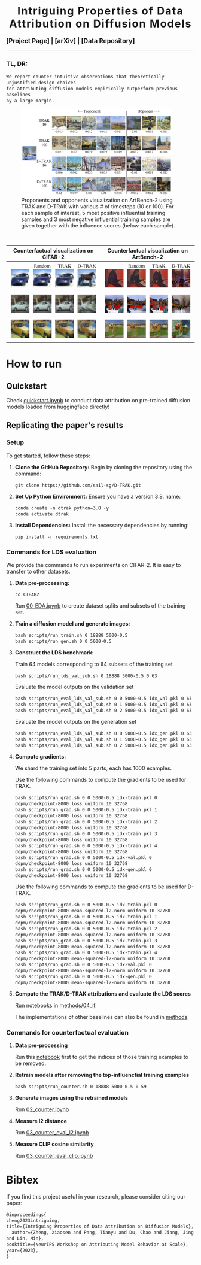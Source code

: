 <h1 align='center' style="text-align:center; font-weight:bold; font-size:2.0em;letter-spacing:2.0px;">
                Intriguing Properties of Data Attribution on Diffusion Models </h1>

<!-- <p align='center' style=font-size:1.2em;>
<b>
<em>arXiv-Preprint, 2023</em> <br>
</b>
</p> -->

<p align='left' style="text-align:left;font-size:1.2em;">
<b>
    [<a href="https://sail-sg.github.io/D-TRAK" target="_blank" style="text-decoration: none;">Project Page</a>] |
    [<a href="https://arxiv.org/abs/2311.00500" target="_blank" style="text-decoration: none;">arXiv</a>] | 
    [<a href="https://drive.google.com/drive/folders/1Ko1CI-nWo3NHWYpxfX2Un1t9UsuddVHX?usp=sharing" target="_blank" style="text-decoration: none;">Data Repository</a>]&nbsp;
</b>
</p>

----------------------------------------------------------------------

### TL, DR: 
```
We report counter-intuitive observations that theoretically unjustified design choices 
for attributing diffusion models empirically outperform previous baselines 
by a large margin.
```

<!-- ![Teaser image](./assets/teaser_1.png) -->
<!-- ![Teaser image](./assets/teaser_2.png) -->
<p>
<figure>
<img src="./assets/teaser_2.png" width=95% height=95%>
  <figcaption>Proponents and opponents visualization on ArtBench-2 using TRAK and D-TRAK with
various # of timesteps (10 or 100). For each sample of interest, 5 most positive influential training
samples and 3 most negative influential training samples are given together with the influence scores
(below each sample).</figcaption>
</figure>
</p>
<br>

|Counterfactual visualization on CIFAR-2|Counterfactual visualization on ArtBench-2|
| :-: | :-: |
|![](./assets/cifar2_counter_1.png)|![](./assets/artbench_counter_5.png)|
|![](./assets/cifar2_counter_5_wo.png)|![](./assets/artbench_counter_1_wo.png)|
|![](./assets/cifar2_counter_21_wo.png)|![](./assets/artbench_counter_9_wo.png)|


# How to run
## Quickstart
Check [quickstart.ipynb](quickstart.ipynb) to conduct data attribution on pre-trained diffusion models loaded from huggingface directly!

## Replicating the paper's results

### Setup
To get started, follow these steps:

1. **Clone the GitHub Repository:** Begin by cloning the repository using the command:
   ```shell
   git clone https://github.com/sail-sg/D-TRAK.git
   ```
2. **Set Up Python Environment:** Ensure you have a version 3.8.
   name:
   ```shell
   conda create -n dtrak python=3.8 -y
   conda activate dtrak
   ```
3. **Install Dependencies:** Install the necessary dependencies by running:
   ```shell
   pip install -r requirements.txt
   ```

### Commands for LDS evaluation
We provide the commands to run experiments on CIFAR-2. 
It is easy to transfer to other datasets.

1. **Data pre-processing:** 
    ```shell
    cd CIFAR2
    ```
    Run [00_EDA.ipynb](CIFAR2/00_EDA.ipynb) to create dataset splits and subsets of the training set.

4. **Train a diffusion model and generate images:** 
    ```shell
    bash scripts/run_train.sh 0 18888 5000-0.5
    bash scripts/run_gen.sh 0 0 5000-0.5
    ```
5. **Construct the LDS benchmark:** 
    
    Train 64 models corresponding to 64 subsets of the training set
    ```shell
    bash scripts/run_lds_val_sub.sh 0 18888 5000-0.5 0 63
    ```
    Evaluate the model outputs on the validation set
    ```shell
    bash scripts/run_eval_lds_val_sub.sh 0 0 5000-0.5 idx_val.pkl 0 63
    bash scripts/run_eval_lds_val_sub.sh 0 1 5000-0.5 idx_val.pkl 0 63
    bash scripts/run_eval_lds_val_sub.sh 0 2 5000-0.5 idx_val.pkl 0 63
    ```
    Evaluate the model outputs on the generation set
    ```shell
    bash scripts/run_eval_lds_val_sub.sh 0 0 5000-0.5 idx_gen.pkl 0 63
    bash scripts/run_eval_lds_val_sub.sh 0 1 5000-0.5 idx_gen.pkl 0 63
    bash scripts/run_eval_lds_val_sub.sh 0 2 5000-0.5 idx_gen.pkl 0 63
    ```
6. **Compute gradients:** 

    We shard the training set into 5 parts, each has 1000 examples.

    Use the following commands to compute the gradients to be used for TRAK. 

    ```shell
    bash scripts/run_grad.sh 0 0 5000-0.5 idx-train.pkl 0 ddpm/checkpoint-8000 loss uniform 10 32768
    bash scripts/run_grad.sh 0 0 5000-0.5 idx-train.pkl 1 ddpm/checkpoint-8000 loss uniform 10 32768
    bash scripts/run_grad.sh 0 0 5000-0.5 idx-train.pkl 2 ddpm/checkpoint-8000 loss uniform 10 32768
    bash scripts/run_grad.sh 0 0 5000-0.5 idx-train.pkl 3 ddpm/checkpoint-8000 loss uniform 10 32768
    bash scripts/run_grad.sh 0 0 5000-0.5 idx-train.pkl 4 ddpm/checkpoint-8000 loss uniform 10 32768
    bash scripts/run_grad.sh 0 0 5000-0.5 idx-val.pkl 0 ddpm/checkpoint-8000 loss uniform 10 32768
    bash scripts/run_grad.sh 0 0 5000-0.5 idx-gen.pkl 0 ddpm/checkpoint-8000 loss uniform 10 32768
    ```

    Use the following commands to compute the gradients to be used for D-TRAK. 

    ```shell
    bash scripts/run_grad.sh 0 0 5000-0.5 idx-train.pkl 0 ddpm/checkpoint-8000 mean-squared-l2-norm uniform 10 32768
    bash scripts/run_grad.sh 0 0 5000-0.5 idx-train.pkl 1 ddpm/checkpoint-8000 mean-squared-l2-norm uniform 10 32768
    bash scripts/run_grad.sh 0 0 5000-0.5 idx-train.pkl 2 ddpm/checkpoint-8000 mean-squared-l2-norm uniform 10 32768
    bash scripts/run_grad.sh 0 0 5000-0.5 idx-train.pkl 3 ddpm/checkpoint-8000 mean-squared-l2-norm uniform 10 32768
    bash scripts/run_grad.sh 0 0 5000-0.5 idx-train.pkl 4 ddpm/checkpoint-8000 mean-squared-l2-norm uniform 10 32768
    bash scripts/run_grad.sh 0 0 5000-0.5 idx-val.pkl 0 ddpm/checkpoint-8000 mean-squared-l2-norm uniform 10 32768
    bash scripts/run_grad.sh 0 0 5000-0.5 idx-gen.pkl 0 ddpm/checkpoint-8000 mean-squared-l2-norm uniform 10 32768
    ```

7. **Compute the TRAK/D-TRAK attributions and evaluate the LDS scores**

    Run notebooks in [methods/04_if](CIFAR2/methods/04_if).

    The implementations of other baselines can also be found in [methods](CIFAR2/methods).

### Commands for counterfactual evaluation

1. **Data pre-processing**

    Run this [notebook](CIFAR2/methods/04_if/get_indices_gen.ipynb) first to get the indices of those training examples to be removed.

2. **Retrain models after removing the top-influenctial training examples**
    ```shell
    bash scripts/run_counter.sh 0 18888 5000-0.5 0 59
    ```

3. **Generate images using the retrained models**

    Run [02_counter.ipynb](CIFAR2/02_counter.ipynb)

4. **Measure l2 distance**

    Run [03_counter_eval_l2.ipynb](CIFAR2/03_counter_eval_l2.ipynb)

5. **Measure CLIP cosine similarity**

    Run [03_counter_eval_clip.ipynb](CIFAR2/03_counter_eval_clip.ipynb)

# Bibtex
If you find this project useful in your research, please consider citing our paper:

```
@inproceedings{
zheng2023intriguing,
title={Intriguing Properties of Data Attribution on Diffusion Models},
  author={Zheng, Xiaosen and Pang, Tianyu and Du, Chao and Jiang, Jing and Lin, Min},
booktitle={NeurIPS Workshop on Attributing Model Behavior at Scale},
year={2023},
}

```
